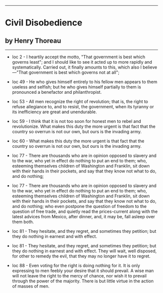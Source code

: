 
---
#  Civil Disobedience
## by Henry Thoreau
---

 - loc 2 - I heartily accept the motto, "That government is best which governs least"; and I should like to see it acted up to more rapidly and systematically. Carried out, it finally amounts to this, which also I believe—"That government is best which governs not at all";

 - loc 49 - He who gives himself entirely to his fellow men appears to them useless and selfish; but he who gives himself partially to them is pronounced a benefactor and philanthropist.

 - loc 53 - All men recognize the right of revolution; that is, the right to refuse allegiance to, and to resist, the government, when its tyranny or its inefficiency are great and unendurable.

 - loc 59 - I think that it is not too soon for honest men to rebel and revolutionize. What makes this duty the more urgent is that fact that the country so overrun is not our own, but ours is the invading army.

 - loc 60 - What makes this duty the more urgent is that fact that the country so overrun is not our own, but ours is the invading army.

 - loc 77 - There are thousands who are in opinion opposed to slavery and to the war, who yet in effect do nothing to put an end to them; who, esteeming themselves children of Washington and Franklin, sit down with their hands in their pockets, and say that they know not what to do, and do nothing;

 - loc 77 - There are thousands who are in opinion opposed to slavery and to the war, who yet in effect do nothing to put an end to them; who, esteeming themselves children of Washington and Franklin, sit down with their hands in their pockets, and say that they know not what to do, and do nothing; who even postpone the question of freedom to the question of free trade, and quietly read the prices-current along with the latest advices from Mexico, after dinner, and, it may be, fall asleep over them both.

 - loc 81 - They hesitate, and they regret, and sometimes they petition; but they do nothing in earnest and with effect.

 - loc 81 - They hesitate, and they regret, and sometimes they petition; but they do nothing in earnest and with effect. They will wait, well disposed, for other to remedy the evil, that they may no longer have it to regret.

 - loc 88 - Even voting for the right is doing nothing for it. It is only expressing to men feebly your desire that it should prevail. A wise man will not leave the right to the mercy of chance, nor wish it to prevail through the power of the majority. There is but little virtue in the action of masses of men.

